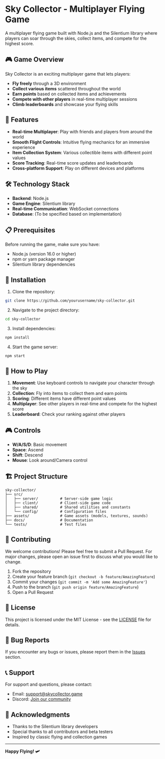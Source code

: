 # Sky Collector - Multiplayer Flying Game

A multiplayer flying game built with Node.js and the Silentium library where players can soar through the skies, collect items, and compete for the highest score.

## 🎮 Game Overview

Sky Collector is an exciting multiplayer game that lets players:
- **Fly freely** through a 3D environment
- **Collect various items** scattered throughout the world
- **Earn points** based on collected items and achievements
- **Compete with other players** in real-time multiplayer sessions
- **Climb leaderboards** and showcase your flying skills

## 🚀 Features

- **Real-time Multiplayer**: Play with friends and players from around the world
- **Smooth Flight Controls**: Intuitive flying mechanics for an immersive experience
- **Item Collection System**: Various collectible items with different point values
- **Score Tracking**: Real-time score updates and leaderboards
- **Cross-platform Support**: Play on different devices and platforms

## 🛠️ Technology Stack

- **Backend**: Node.js
- **Game Engine**: Silentium library
- **Real-time Communication**: WebSocket connections
- **Database**: (To be specified based on implementation)

## 📋 Prerequisites

Before running the game, make sure you have:

- Node.js (version 16.0 or higher)
- npm or yarn package manager
- Silentium library dependencies

## 🔧 Installation

1. Clone the repository:
```bash
git clone https://github.com/yourusername/sky-collector.git
```

2. Navigate to the project directory:
```bash
cd sky-collector
```

3. Install dependencies:
```bash
npm install
```

4. Start the game server:
```bash
npm start
```

## 🎯 How to Play

1. **Movement**: Use keyboard controls to navigate your character through the sky
2. **Collection**: Fly into items to collect them and earn points
3. **Scoring**: Different items have different point values
4. **Multiplayer**: See other players in real-time and compete for the highest score
5. **Leaderboard**: Check your ranking against other players

## 🎮 Controls

- **W/A/S/D**: Basic movement
- **Space**: Ascend
- **Shift**: Descend
- **Mouse**: Look around/Camera control

## 🏗️ Project Structure

```
sky-collector/
├── src/
│   ├── server/          # Server-side game logic
│   ├── client/          # Client-side game code
│   ├── shared/          # Shared utilities and constants
│   └── config/          # Configuration files
├── assets/              # Game assets (models, textures, sounds)
├── docs/                # Documentation
└── tests/               # Test files
```

## 🤝 Contributing

We welcome contributions! Please feel free to submit a Pull Request. For major changes, please open an issue first to discuss what you would like to change.

1. Fork the repository
2. Create your feature branch (`git checkout -b feature/AmazingFeature`)
3. Commit your changes (`git commit -m 'Add some AmazingFeature'`)
4. Push to the branch (`git push origin feature/AmazingFeature`)
5. Open a Pull Request

## 📝 License

This project is licensed under the MIT License - see the [LICENSE](LICENSE) file for details.

## 🐛 Bug Reports

If you encounter any bugs or issues, please report them in the [Issues](https://github.com/yourusername/sky-collector/issues) section.

## 📞 Support

For support and questions, please contact:
- Email: support@skycollector.game
- Discord: [Join our community](https://discord.gg/skycollector)

## 🎉 Acknowledgments

- Thanks to the Silentium library developers
- Special thanks to all contributors and beta testers
- Inspired by classic flying and collection games

---

**Happy Flying! 🛩️**
